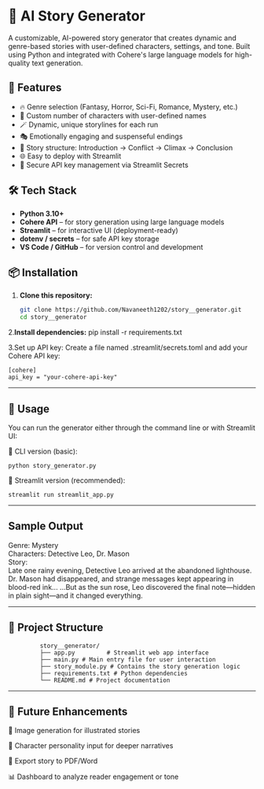 # 🧠 AI Story Generator

A customizable, AI-powered story generator that creates dynamic and genre-based stories with user-defined characters, settings, and tone. Built using Python and integrated with Cohere's large language models for high-quality text generation.

## 🚀 Features

- 🔥 Genre selection (Fantasy, Horror, Sci-Fi, Romance, Mystery, etc.)
- 👤 Custom number of characters with user-defined names
- 🪄 Dynamic, unique storylines for each run
- 🎭 Emotionally engaging and suspenseful endings
- 📜 Story structure: Introduction → Conflict → Climax → Conclusion
- 🌐 Easy to deploy with Streamlit
- 🔐 Secure API key management via Streamlit Secrets

## 🛠️ Tech Stack

- **Python 3.10+**
- **Cohere API** – for story generation using large language models
- **Streamlit** – for interactive UI (deployment-ready)
- **dotenv / secrets** – for safe API key storage
- **VS Code / GitHub** – for version control and development

## 📦 Installation

1. **Clone this repository:**
   ```bash
   git clone https://github.com/Navaneeth1202/story__generator.git
   cd story__generator
2.**Install dependencies:**
   pip install -r requirements.txt

3.Set up API key:
Create a file named .streamlit/secrets.toml and add your Cohere API key:

    [cohere]
    api_key = "your-cohere-api-key"
_______________________________________________________________________________________________________________________________________________________________    
## 🧪 **Usage**

You can run the generator either through the command line or with Streamlit UI:

🔹 CLI version (basic):

    python story_generator.py
🔹 Streamlit version (recommended):

    streamlit run streamlit_app.py
_______________________________________________________________________________________________________________________________________________________________
## **Sample Output**

Genre: Mystery  
Characters: Detective Leo, Dr. Mason  
Story:  
Late one rainy evening, Detective Leo arrived at the abandoned lighthouse. Dr. Mason had disappeared, and strange messages kept appearing in blood-red ink...
...But as the sun rose, Leo discovered the final note—hidden in plain sight—and it changed everything.
_______________________________________________________________________________________________________________________________________________________________

## 📁 **Project Structure**

             story__generator/
             ├── app.py         # Streamlit web app interface
             ├── main.py # Main entry file for user interaction
             ├── story_module.py # Contains the story generation logic
             ├── requirements.txt # Python dependencies
             └── README.md # Project documentation
______________________________________________________________________________________________________________________________________________________________
## 📌 **Future Enhancements**

🎨 Image generation for illustrated stories

🧠 Character personality input for deeper narratives

💾 Export story to PDF/Word

📊 Dashboard to analyze reader engagement or tone
